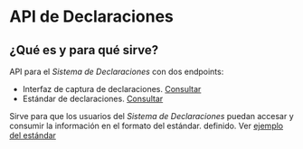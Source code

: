 # API de Declaraciones

## ¿Qué es y para qué sirve?
API para el *Sistema de Declaraciones* con dos endpoints:
- Interfaz de captura de declaraciones. [Consultar](https://github.com/PDNMX/declaraciones)
- Estándar de declaraciones. [Consultar](https://github.com/PDNMX/api_docs/tree/master/S1)

Sirve para que los usuarios del *Sistema de Declaraciones* puedan accesar y consumir la información en el formato del estándar. definido. Ver [ejemplo del estándar](https://github.com/PDNMX/api_docs/blob/master/S1/example.json)
